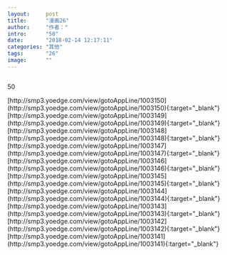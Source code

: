 ```yaml
---
layout:     post
title:      "漫画26"
author:     "作者："
intro:      "50"
date:       "2018-02-14 12:17:11"
categories: "其他"
tags:       "26"
image:      ""
---
```

<div style="text-align: center">
<p><img src=""/></p>
</div>
<p class="post-meta">
<span>50</span>
</p>
[http://smp3.yoedge.com/view/gotoAppLine/1003150](http://smp3.yoedge.com/view/gotoAppLine/1003150){:target="_blank"}
[http://smp3.yoedge.com/view/gotoAppLine/1003149](http://smp3.yoedge.com/view/gotoAppLine/1003149){:target="_blank"}
[http://smp3.yoedge.com/view/gotoAppLine/1003148](http://smp3.yoedge.com/view/gotoAppLine/1003148){:target="_blank"}
[http://smp3.yoedge.com/view/gotoAppLine/1003147](http://smp3.yoedge.com/view/gotoAppLine/1003147){:target="_blank"}
[http://smp3.yoedge.com/view/gotoAppLine/1003146](http://smp3.yoedge.com/view/gotoAppLine/1003146){:target="_blank"}
[http://smp3.yoedge.com/view/gotoAppLine/1003145](http://smp3.yoedge.com/view/gotoAppLine/1003145){:target="_blank"}
[http://smp3.yoedge.com/view/gotoAppLine/1003144](http://smp3.yoedge.com/view/gotoAppLine/1003144){:target="_blank"}
[http://smp3.yoedge.com/view/gotoAppLine/1003143](http://smp3.yoedge.com/view/gotoAppLine/1003143){:target="_blank"}
[http://smp3.yoedge.com/view/gotoAppLine/1003142](http://smp3.yoedge.com/view/gotoAppLine/1003142){:target="_blank"}
[http://smp3.yoedge.com/view/gotoAppLine/1003141](http://smp3.yoedge.com/view/gotoAppLine/1003141){:target="_blank"}


